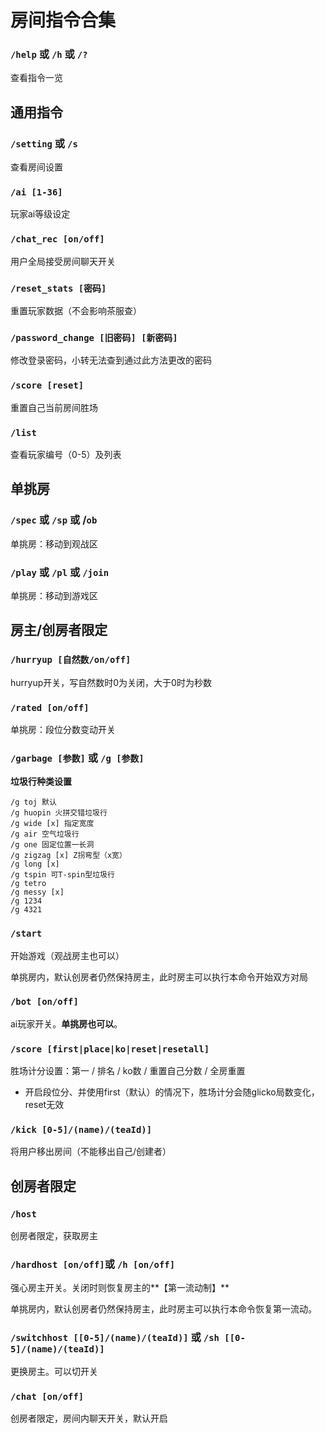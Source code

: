 # 房间指令合集

### `/help` 或 `/h` 或 `/?`

查看指令一览 

## 通用指令

### `/setting` 或 `/s` 

查看房间设置

### `/ai [1-36]`

玩家ai等级设定

### `/chat_rec [on/off] `

用户全局接受房间聊天开关

### `/reset_stats [密码] `

重置玩家数据（不会影响茶服查）

### `/password_change [旧密码] [新密码] `

修改登录密码，小转无法查到通过此方法更改的密码

### `/score [reset] `

重置自己当前房间胜场 

### `/list`

 查看玩家编号（0-5）及列表

## 单挑房

### `/spec` 或 `/sp` 或 /`ob` 

单挑房：移动到观战区

### `/play` 或 `/pl` 或 `/join` 

单挑房：移动到游戏区

## 房主/创房者限定

### `/hurryup [自然数/on/off] `

hurryup开关，写自然数时0为关闭，大于0时为秒数

### `/rated [on/off] `

单挑房：段位分数变动开关

### `/garbage [参数]` 或 `/g [参数]` 

**垃圾行种类设置**

```
/g toj 默认
/g huopin 火拼交错垃圾行
/g wide [x] 指定宽度
/g air 空气垃圾行
/g one 固定位置一长洞
/g zigzag [x] Z拐弯型（x宽）
/g long [x]
/g tspin 可T-spin型垃圾行
/g tetro
/g messy [x]
/g 1234
/g 4321
```

### `/start`

 开始游戏（观战房主也可以）

单挑房内，默认创房者仍然保持房主，此时房主可以执行本命令开始双方对局

### `/bot [on/off]`

 ai玩家开关。**单挑房也可以**。

### `/score [first|place|ko|reset|resetall] `

胜场计分设置：第一 / 排名 / ko数 / 重置自己分数 / 全房重置

- 开启段位分、并使用first（默认）的情况下，胜场计分会随glicko局数变化，reset无效

### `/kick [0-5]/(name)/(teaId)]`

将用户移出房间（不能移出自己/创建者）

## 创房者限定

### `/host`

创房者限定，获取房主

### `/hardhost [on/off]`或 `/h [on/off]`

强心房主开关。关闭时则恢复房主的**【第一流动制】**

单挑房内，默认创房者仍然保持房主，此时房主可以执行本命令恢复第一流动。

### `/switchhost [[0-5]/(name)/(teaId)]` 或 `/sh [[0-5]/(name)/(teaId)]` 

更换房主。可以切开关

### `/chat [on/off] `

创房者限定，房间内聊天开关，默认开启
